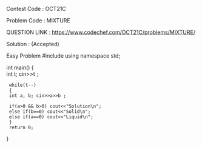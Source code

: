 Contest Code : OCT21C

Problem Code : MIXTURE

QUESTION LINK : https://www.codechef.com/OCT21C/problems/MIXTURE/

Solution : (Accepted)

Easy Problem
#include <iostream>
using namespace std;

int main() 
{    
     int t; cin>>t ;
     
     while(t--)
     {
     int a, b; cin>>a>>b ;
          
     if(a>0 && b>0) cout<<"Solution\n"; 	        
     else if(b==0) cout<<"Solid\n";
     else if(a==0) cout<<"Liquid\n";
     }
     return 0;
}


  
